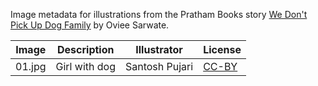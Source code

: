 Image metadata for illustrations from the Pratham Books story [We Don't Pick Up Dog Family](https://storyweaver.org.in/stories/5001-we-don-t-pick-up-dog-family) by Oviee Sarwate.

Image | Description | Illustrator | License
----- | ----------- | ----------- | -------
01.jpg | Girl with dog | Santosh Pujari | [CC-BY](https://creativecommons.org/licenses/by/4.0/)